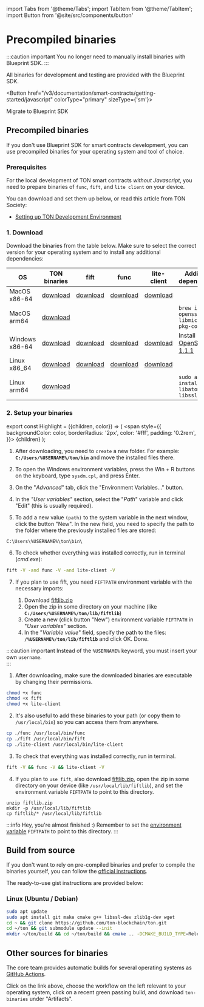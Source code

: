 import Tabs from '@theme/Tabs';
import TabItem from '@theme/TabItem';
import Button from '@site/src/components/button'


# Precompiled binaries

:::caution important
You no longer need to manually install binaries with Blueprint SDK.
:::

All binaries for development and testing are provided with the Blueprint SDK.

 
<Button href="/v3/documentation/smart-contracts/getting-started/javascript"
colorType="primary" sizeType={'sm'}>

Migrate to Blueprint SDK
 
</Button>


## Precompiled binaries

If you don't use Blueprint SDK for smart contracts development, you can use precompiled binaries for your operating system and tool of choice.

### Prerequisites

For the local development of TON smart contracts _without Javascript_, you need to prepare binaries of `func`, `fift`, and `lite client` on your device.

You can download and set them up below, or read this article from TON Society:
* [Setting up TON Development Environment](https://blog.ton.org/setting-up-a-ton-development-environment)

### 1. Download
 
Download the binaries from the table below.  Make sure to select the correct version for your operating system and to install any additional dependencies:

| OS             | TON binaries                                                                             | fift                                                                                        | func                                                                                        | lite-client | Additional dependencies                                                              |
|----------------|-------------------------------------------------------------------------------------------------|---------------------------------------------------------------------------------------------|---------------------------------------------------------------------------------------------|-------------|--------------------------------------------------------------------------------------|
| MacOS x86-64   | [download](https://github.com/ton-blockchain/ton/releases/latest/download/ton-mac-x86-64.zip)   | [download](https://github.com/ton-blockchain/ton/releases/latest/download/fift-mac-x86-64)  | [download](https://github.com/ton-blockchain/ton/releases/latest/download/func-mac-x86-64)  | [download](https://github.com/ton-blockchain/ton/releases/latest/download/lite-client-mac-x86-64)     |                                                                |
| MacOS arm64    | [download](https://github.com/ton-blockchain/ton/releases/latest/download/ton-mac-arm64.zip)    |                                                                                             ||| `brew install openssl ninja libmicrohttpd pkg-config`                                         |
| Windows x86-64 | [download](https://github.com/ton-blockchain/ton/releases/latest/download/ton-win-x86-64.zip) | [download](https://github.com/ton-blockchain/ton/releases/latest/download/fift.exe)         | [download](https://github.com/ton-blockchain/ton/releases/latest/download/func.exe)         | [download](https://github.com/ton-blockchain/ton/releases/latest/download/lite-client.exe)            | Install [OpenSSL 1.1.1](/ton-binaries/windows/Win64OpenSSL_Light-1_1_1q.msi) |
| Linux  x86_64  | [download](https://github.com/ton-blockchain/ton/releases/latest/download/ton-linux-x86_64.zip) | [download](https://github.com/ton-blockchain/ton/releases/latest/download/fift-linux-x86_64) | [download](https://github.com/ton-blockchain/ton/releases/latest/download/func-linux-x86_64) | [download](https://github.com/ton-blockchain/ton/releases/latest/download/lite-client-linux-x86_64) |                                             |
| Linux  arm64   | [download](https://github.com/ton-blockchain/ton/releases/latest/download/ton-linux-arm64.zip)  | |                                                                                             |  | `sudo apt install libatomic1 libssl-dev`                                             |

### 2. Setup your binaries
 
export const Highlight = ({children, color}) => (
<span
style={{
backgroundColor: color,
borderRadius: '2px',
color: '#fff',
padding: '0.2rem',
}}>
{children}
</span>
);

<Tabs groupId="operating-systems">
  <TabItem value="win" label="Windows">

  1. After downloading, you need to `create` a new folder. For example: **`C:/Users/%USERNAME%/ton/bin`** and move the installed files there.

  2. To open the Windows environment variables, press the <Highlight color="#1877F2">Win + R</Highlight> buttons on the keyboard, type `sysdm.cpl`, and press Enter.

  3. On the "_Advanced_" tab, click the <Highlight color="#1877F2">"Environment Variables..."</Highlight> button.

  4. In the _"User variables"_ section, select the "_Path_" variable and click <Highlight color="#1877F2">"Edit"</Highlight> (this is usually required).
  
  5. To add a new value `(path)` to the system variable in the next window, click the  button <Highlight color="#1877F2">"New"</Highlight>.
  In the new field, you need to specify the path to the folder where the previously installed files are stored:

  ```
  C:\Users\%USERNAME%\ton\bin\
  ```

  6. To check whether everything was installed correctly, run in terminal (_cmd.exe_):

  ```bash
  fift -V -and func -V -and lite-client -V
  ```

  7. If you plan to use fift, you need `FIFTPATH` environment variable with the necessary imports:

     1. Download [fiftlib.zip](/ton-binaries/windows/fiftlib.zip)
     2. Open the zip in some directory on your machine (like **`C:/Users/%USERNAME%/ton/lib/fiftlib`**)
     3. Create a new (click button <Highlight color="#1877F2">"New"</Highlight>) environment variable `FIFTPATH` in "_User variables_" section. 
     4. In the "_Variable value_" field, specify the path to the files: **`/%USERNAME%/ton/lib/fiftlib`** and click <Highlight color="#1877F2">OK</Highlight>. Done.


:::caution important
Instead of the `%USERNAME%` keyword, you must insert your own `username`.  
:::  

</TabItem>
<TabItem value="mac" label="Linux / MacOS">

  1. After downloading, make sure the downloaded binaries are executable by changing their permissions.
   ```bash
   chmod +x func
   chmod +x fift
   chmod +x lite-client
   ```

  2. It's also useful to add these binaries to your path (or copy them to `/usr/local/bin`) so you can access them from anywhere.
   ```bash
   cp ./func /usr/local/bin/func
   cp ./fift /usr/local/bin/fift
   cp ./lite-client /usr/local/bin/lite-client
   ```

  3. To check that everything was installed correctly, run in terminal.
   ```bash
   fift -V && func -V && lite-client -V
   ```

  4. If you plan to `use fift`, also download [fiftlib.zip](/ton-binaries/windows/fiftlib.zip), open the zip in some directory on your device (like `/usr/local/lib/fiftlib`), and set the environment variable `FIFTPATH` to point to this directory.
   
   ```
   unzip fiftlib.zip
   mkdir -p /usr/local/lib/fiftlib
   cp fiftlib/* /usr/local/lib/fiftlib
   ```

:::info Hey, you're almost finished :)
Remember to set the [environment variable](https://stackoverflow.com/questions/14637979/how-to-permanently-set-path-on-linux-unix) `FIFTPATH` to point to this directory.
:::

  </TabItem>
</Tabs>




## Build from source

If you don't want to rely on pre-compiled binaries and prefer to compile the binaries yourself, you can follow the [official instructions](/v3/guidelines/smart-contracts/howto/compile/compilation-instructions).

The ready-to-use gist instructions are provided below:

### Linux (Ubuntu / Debian)

```bash
sudo apt update
sudo apt install git make cmake g++ libssl-dev zlib1g-dev wget
cd ~ && git clone https://github.com/ton-blockchain/ton.git
cd ~/ton && git submodule update --init
mkdir ~/ton/build && cd ~/ton/build && cmake .. -DCMAKE_BUILD_TYPE=Release && make -j 4
```
## Other sources for binaries

The core team provides automatic builds for several operating systems as [GitHub Actions](https://github.com/ton-blockchain/ton/releases/latest).

Click on the link above, choose the workflow on the left relevant to your operating system, click on a recent green passing build, and download `ton-binaries` under "Artifacts".
